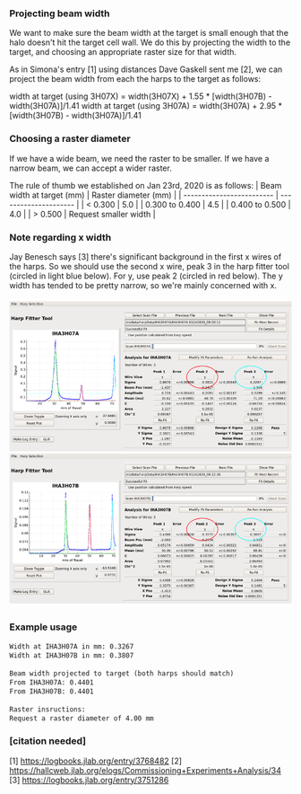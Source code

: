 ### Projecting beam width
We want to make sure the beam width at the target is small enough that
the halo doesn't hit the target cell wall. We do this by projecting the
width to the target, and choosing an appropriate raster size for that width.

As in Simona's entry [1] using distances Dave Gaskell sent me [2], we can
project the beam width from each the harps to the target as follows:

width at target (using 3H07X) = width(3H07X) + 1.55 * [width(3H07B) - width(3H07A)]/1.41
width at target (using 3H07A) = width(3H07A) + 2.95 * [width(3H07B) - width(3H07A)]/1.41

### Choosing a raster diameter
If we have a wide beam, we need the raster to be smaller.
If we have a narrow beam, we can accept a wider raster.

The rule of thumb we established on Jan 23rd, 2020 is as follows:
| Beam width at target (mm) | Raster diameter (mm)  |
| ------------------------- | --------------------- |
| < 0.300                   | 5.0                   |
| 0.300 to 0.400            | 4.5                   |
| 0.400 to 0.500            | 4.0                   |
| > 0.500                   | Request smaller width |

### Note regarding x width
Jay Benesch says [3]  there's significant background in the first x wires
of the harps. So we should use the second x wire, peak 3 in the harp fitter
tool (circled in light blue below). For y, use peak 2 (circled in red below).
The y width has tended to be pretty narrow, so we're mainly concerned with x.

![harps](both_harps.png)

### Example usage
```~/a1n_project_beam_width$ ./project_beam_to_target.py
Width at IHA3H07A in mm: 0.3267
Width at IHA3H07B in mm: 0.3807

Beam width projected to target (both harps should match)
From IHA3H07A: 0.4401
From IHA3H07B: 0.4401

Raster insructions:
Request a raster diameter of 4.00 mm
```

### [citation needed]
[1] https://logbooks.jlab.org/entry/3768482
[2] https://hallcweb.jlab.org/elogs/Commissioning+Experiments+Analysis/34
[3] https://logbooks.jlab.org/entry/3751286
